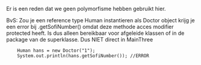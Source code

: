 Er is een reden dat we geen polymorfisme hebben gebruikt hier.

BvS:
Zou je een reference type Human instantieren als Doctor object krijg je een error bij .getSofiNumber() omdat deze
methode acces modifier protected heeft. Is dus alleen bereikbaar voor afgeleide klassen of in de package van de superklasse.
Dus NIET direct in MainThree

        Human hans = new Doctor("1");
        System.out.println(hans.getSofiNumber()); //ERROR
        
